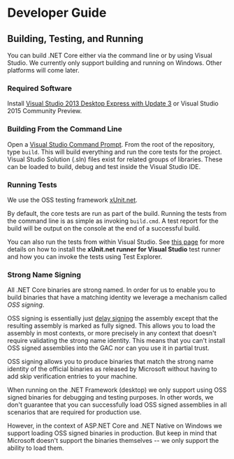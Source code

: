 # Developer Guide

## Building, Testing, and Running

You can build .NET Core either via the command line or by using Visual Studio.
We currently only support building and running on Windows. Other platforms will
come later.

### Required Software

Install [Visual Studio 2013 Desktop Express with Update 3][vs2013u3] 
or Visual Studio 2015 Community Preview.

[vs2013u3]: http://www.microsoft.com/en-us/download/details.aspx?id=43733

### Building From the Command Line

Open a [Visual Studio Command Prompt][vscmd]. 
From the root of the repository, type `build`. This will build everything and 
run the core tests for the project. Visual Studio Solution (.sln) files exist 
for related groups of libraries. These can be loaded to build, debug and test 
inside the Visual Studio IDE.

[vscmd]: http://msdn.microsoft.com/en-us/library/ms229859(v=vs.110).aspx

### Running Tests

We use the OSS testing framework [xUnit.net][xunit].

By default, the core tests are run as part of the build. Running the tests 
from the command line is as simple as invoking `build.cmd`. A test report for 
the build will be output on the console at the end of a successful build.

You can also run the tests from within Visual Studio. See 
[this page][xunit-runner] for more details on how to install the 
**xUnit.net runner for Visual Studio** test runner and how you can invoke the 
tests using Test Explorer.

[xunit]: http://xunit.github.io/
[xunit-runner]: https://xunit.codeplex.com/wikipage?title=HowToUseVs2012

### Strong Name Signing

All .NET Core binaries are strong named. In order for us to enable you to build
binaries that have a matching identity we leverage a mechanism called
*OSS signing*.

OSS signing is essentially just [delay signing][delay-signing] the assembly 
except that the resulting assembly is marked as fully signed. This allows you to
load the assembly in most contexts, or more precisely in any context that
doesn't require validating the strong name identity. This means that you can't
install OSS signed assemblies into the GAC nor can you use it in partial trust.

OSS signing allows you to produce binaries that match the strong name identity
of the official binaries as released by Microsoft without having to add skip
verification entries to your machine.

When running on the .NET Framework (desktop) we only support using OSS signed
binaries for debugging and testing purposes. In other words, we don't guarantee
that you can successfully load OSS signed assemblies in all scenarios that are
required for production use.

However, in the context of ASP.NET Core and .NET Native on Windows we support
loading OSS signed binaries in production. But keep in mind that Microsoft
doesn't support the binaries themselves -- we only support the ability to load
them.

[delay-signing]: http://msdn.microsoft.com/en-us/library/t07a3dye.aspx